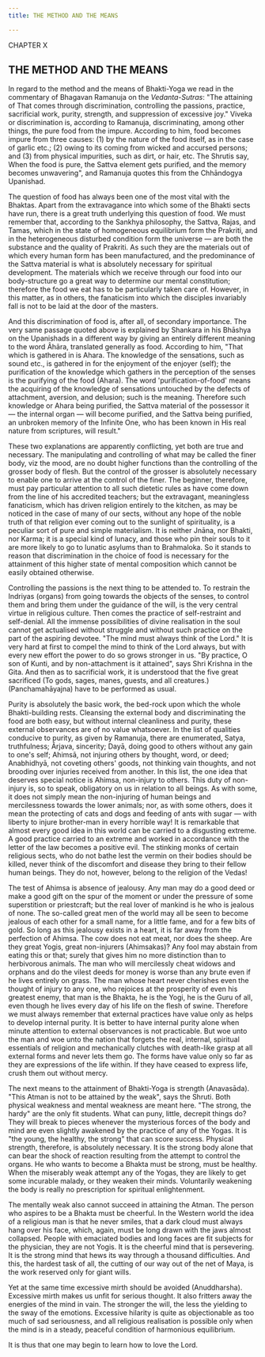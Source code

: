 ```yaml
---
title: THE METHOD AND THE MEANS

---
```





  

CHAPTER X

## THE METHOD AND THE MEANS

In regard to the method and the means of Bhakti-Yoga we read in the
commentary of Bhagavan Ramanuja on the *Vedanta-Sutras*: "The attaining
of That comes through discrimination, controlling the passions,
practice, sacrificial work, purity, strength, and suppression of
excessive joy." Viveka or discrimination is, according to Ramanuja,
discriminating, among other things, the pure food from the impure.
According to him, food becomes impure from three causes: (1) by the
nature of the food itself, as in the case of garlic etc.; (2) owing to
its coming from wicked and accursed persons; and (3) from physical
impurities, such as dirt, or hair, etc. The Shrutis say, When the food
is pure, the Sattva element gets purified, and the memory becomes
unwavering", and Ramanuja quotes this from the Chhāndogya Upanishad.

The question of food has always been one of the most vital with the
Bhaktas. Apart from the extravagance into which some of the Bhakti sects
have run, there is a great truth underlying this question of food. We
must remember that, according to the Sankhya philosophy, the Sattva,
Rajas, and Tamas, which in the state of homogeneous equilibrium form the
Prakriti, and in the heterogeneous disturbed condition form the universe
— are both the substance and the quality of Prakriti. As such they are
the materials out of which every human form has been manufactured, and
the predominance of the Sattva material is what is absolutely necessary
for spiritual development. The materials which we receive through our
food into our body-structure go a great way to determine our mental
constitution; therefore the food we eat has to be particularly taken
care of. However, in this matter, as in others, the fanaticism into
which the disciples invariably fall is not to be laid at the door of the
masters.

And this discrimination of food is, after all, of secondary importance.
The very same passage quoted above is explained by Shankara in his
Bhāshya on the Upanishads in a different way by giving an entirely
different meaning to the word Âhāra, translated generally as food.
According to him, "That which is gathered in is Ahara. The knowledge of
the sensations, such as sound etc., is gathered in for the enjoyment of
the enjoyer (self); the purification of the knowledge which gathers in
the perception of the senses is the purifying of the food (Ahara). The
word 'purification-of-food' means the acquiring of the knowledge of
sensations untouched by the defects of attachment, aversion, and
delusion; such is the meaning. Therefore such knowledge or Ahara being
purified, the Sattva material of the possessor it — the internal organ —
will become purified, and the Sattva being purified, an unbroken memory
of the Infinite One, who has been known in His real nature from
scriptures, will result."

These two explanations are apparently conflicting, yet both are true and
necessary. The manipulating and controlling of what may be called the
finer body, viz the mood, are no doubt higher functions than the
controlling of the grosser body of flesh. But the control of the grosser
is absolutely necessary to enable one to arrive at the control of the
finer. The beginner, therefore, must pay particular attention to all
such dietetic rules as have come down from the line of his accredited
teachers; but the extravagant, meaningless fanaticism, which has driven
religion entirely to the kitchen, as may be noticed in the case of many
of our sects, without any hope of the noble truth of that religion ever
coming out to the sunlight of spirituality, is a peculiar sort of pure
and simple materialism. It is neither Jnāna, nor Bhakti, nor Karma; it
is a special kind of lunacy, and those who pin their souls to it are
more likely to go to lunatic asylums than to Brahmaloka. So it stands to
reason that discrimination in the choice of food is necessary for the
attainment of this higher state of mental composition which cannot be
easily obtained otherwise.

Controlling the passions is the next thing to be attended to. To
restrain the Indriyas (organs) from going towards the objects of the
senses, to control them and bring them under the guidance of the will,
is the very central virtue in religious culture. Then comes the practice
of self-restraint and self-denial. All the immense possibilities of
divine realisation in the soul cannot get actualised without struggle
and without such practice on the part of the aspiring devotee. "The mind
must always think of the Lord." It is very hard at first to compel the
mind to think of the Lord always, but with every new effort the power to
do so grows stronger in us. "By practice, O son of Kunti, and by
non-attachment is it attained", says Shri Krishna in the Gita. And then
as to sacrificial work, it is understood that the five great sacrificed
(To gods, sages, manes, guests, and all creatures.) (Panchamahāyajna)
have to be performed as usual.

Purity is absolutely the basic work, the bed-rock upon which the whole
Bhakti-building rests. Cleansing the external body and discriminating
the food are both easy, but without internal cleanliness and purity,
these external observances are of no value whatsoever. In the list of
qualities conducive to purity, as given by Ramanuja, there are
enumerated, Satya, truthfulness; Ârjava, sincerity; Dayā, doing good to
others without any gain to one's self; Ahimsā, not injuring others by
thought, word, or deed; Anabhidhyā, not coveting others' goods, not
thinking vain thoughts, and not brooding over injuries received from
another. In this list, the one idea that deserves special notice is
Ahimsa, non-injury to others. This duty of non-injury is, so to speak,
obligatory on us in relation to all beings. As with some, it does not
simply mean the non-injuring of human beings and mercilessness towards
the lower animals; nor, as with some others, does it mean the protecting
of cats and dogs and feeding of ants with sugar — with liberty to injure
brother-man in every horrible way! It is remarkable that almost every
good idea in this world can be carried to a disgusting extreme. A good
practice carried to an extreme and worked in accordance with the letter
of the law becomes a positive evil. The stinking monks of certain
religious sects, who do not bathe lest the vermin on their bodies should
be killed, never think of the discomfort and disease they bring to their
fellow human beings. They do not, however, belong to the religion of the
Vedas!

The test of Ahimsa is absence of jealousy. Any man may do a good deed or
make a good gift on the spur of the moment or under the pressure of some
superstition or priestcraft; but the real lover of mankind is he who is
jealous of none. The so-called great men of the world may all be seen to
become jealous of each other for a small name, for a little fame, and
for a few bits of gold. So long as this jealousy exists in a heart, it
is far away from the perfection of Ahimsa. The cow does not eat meat,
nor does the sheep. Are they great Yogis, great non-injurers
(Ahimsakas)? Any fool may abstain from eating this or that; surely that
gives him no more distinction than to herbivorous animals. The man who
will mercilessly cheat widows and orphans and do the vilest deeds for
money is worse than any brute even if he lives entirely on grass. The
man whose heart never cherishes even the thought of injury to any one,
who rejoices at the prosperity of even his greatest enemy, that man is
the Bhakta, he is the Yogi, he is the Guru of all, even though he lives
every day of his life on the flesh of swine. Therefore we must always
remember that external practices have value only as helps to develop
internal purity. It is better to have internal purity alone when minute
attention to external observances is not practicable. But woe unto the
man and woe unto the nation that forgets the real, internal, spiritual
essentials of religion and mechanically clutches with death-like grasp
at all external forms and never lets them go. The forms have value only
so far as they are expressions of the life within. If they have ceased
to express life, crush them out without mercy.

The next means to the attainment of Bhakti-Yoga is strength (Anavasāda).
"This Atman is not to be attained by the weak", says the Shruti. Both
physical weakness and mental weakness are meant here. "The strong, the
hardy" are the only fit students. What can puny, little, decrepit things
do? They will break to pieces whenever the mysterious forces of the body
and mind are even slightly awakened by the practice of any of the Yogas.
It is "the young, the healthy, the strong" that can score success.
Physical strength, therefore, is absolutely necessary. It is the strong
body alone that can bear the shock of reaction resulting from the
attempt to control the organs. He who wants to become a Bhakta must be
strong, must be healthy. When the miserably weak attempt any of the
Yogas, they are likely to get some incurable malady, or they weaken
their minds. Voluntarily weakening the body is really no prescription
for spiritual enlightenment.

The mentally weak also cannot succeed in attaining the Atman. The person
who aspires to be a Bhakta must be cheerful. In the Western world the
idea of a religious man is that he never smiles, that a dark cloud must
always hang over his face, which, again, must be long drawn with the
jaws almost collapsed. People with emaciated bodies and long faces are
fit subjects for the physician, they are not Yogis. It is the cheerful
mind that is persevering. It is the strong mind that hews its way
through a thousand difficulties. And this, the hardest task of all, the
cutting of our way out of the net of Maya, is the work reserved only for
giant wills.

Yet at the same time excessive mirth should be avoided (Anuddharsha).
Excessive mirth makes us unfit for serious thought. It also fritters
away the energies of the mind in vain. The stronger the will, the less
the yielding to the sway of the emotions. Excessive hilarity is quite as
objectionable as too much of sad seriousness, and all religious
realisation is possible only when the mind is in a steady, peaceful
condition of harmonious equilibrium.

It is thus that one may begin to learn how to love the Lord.


